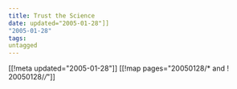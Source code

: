 ```yaml
---
title: Trust the Science
date: updated="2005-01-28"]]
"2005-01-28"
tags:
untagged
---
```

[[!meta updated="2005-01-28"]]
[[!map pages="20050128/* and ! 20050128/*/*"]]
